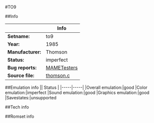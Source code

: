 #TO9

##Info

||Info|
|-----|-----|
|**Setname:**|to9
|**Year:**|1985
|**Manufacturer:**|Thomson
|**Status:**|imperfect
|**Bug reports:**|[MAMETesters](http://mametesters.org/view_all_set.php?type=1&temporary=y&search=thomson.c)
|**Source file:**|[thomson.c](https://github.com/mamedev/mame/blob/master/src/mess/drivers/thomson.c)

##Emulation info
|| Status |
|-----|-----|
|Overall emulation:|good
|Color emulation:|imperfect
|Sound emulation:|good
|Graphics emulation:|good
|Savestates:|unsupported

##Tech info

##Romset info

<!--- START OF EDITED COMMENT DO NOT TOUCH TEXT ABOVE-->

